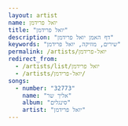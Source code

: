 ```yaml
---
layout: artist
name: יואל פרידמן
title: "יואל פרידמן"
description: "דף האמן יואל פרידמן"
keywords: "שירים, מוזיקה, יואל פרידמן"
permalink: /artists/יואל-פרידמן
redirect_from:
  - /artists/list/יואל פרידמן
  - /artists/יואל-פרידמן/
songs:
  - number: "32773"
    name: "אליך שר"
    album: "סינגלים"
    artist: "יואל פרידמן"
---
```

